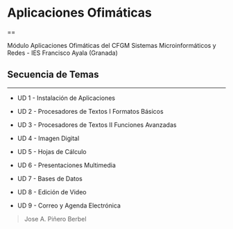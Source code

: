 ﻿# Aplicaciones Ofimáticas
==

Módulo Aplicaciones Ofimáticas del CFGM Sistemas Microinformáticos y Redes - IES
 Francisco Ayala (Granada)

## Secuencia de Temas
------------------

-  UD 1 - Instalación de Aplicaciones

-  UD 2 - Procesadores de Textos I Formatos Básicos

 -   UD 3 - Procesadores de Textos II Funciones Avanzadas

-  UD 4 - Imagen Digital

-   UD 5 - Hojas de Cálculo

-   UD 6 - Presentaciones Multimedia

-   UD 7 - Bases de Datos
 - UD 8 - Edición de Video
-   UD 9 - Correo y Agenda Electrónica







> Jose A. Piñero Berbel

<!--stackedit_data:
eyJoaXN0b3J5IjpbMzk3OTc2NTU0LC0xNDExODI0NjgzXX0=
-->